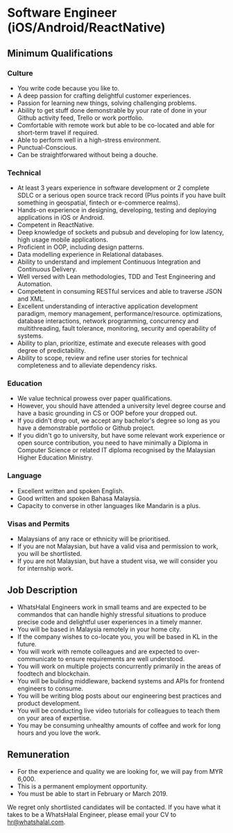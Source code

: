 # Software Engineer (iOS/Android/ReactNative)

## Minimum Qualifications

### Culture
* You write code because you like to.
* A deep passion for crafting delightful customer experiences.
* Passion for learning new things, solving challenging problems.
* Ability to get stuff done demonstrable by your rate of done in your Github activity feed, Trello or work portfolio.
* Comfortable with remote work but able to be co-located and able for short-term travel if required.
* Able to perform well in a high-stress environment.
* Punctual-Conscious.
* Can be straightforwared without being a douche.

### Technical
* At least 3 years experience in software development or 2 complete SDLC or a serious open source track record (Plus points if you have built something in geospatial, fintech or e-commerce realms).
* Hands-on experience in designing, developing, testing and deploying applications in iOS or Android.
* Competent in ReactNative.
* Deep knowledge of sockets and pubsub and developing for low latency, high usage mobile applications.
* Proficient in OOP, including design patterns.
* Data modelling experience in Relational databases.
* Ability to understand and implement Continuous Integration and Continuous Delivery.
* Well versed with Lean methodologies, TDD and Test Engineering and Automation.
* Competetent in consuming RESTful services and able to traverse JSON and XML.
* Excellent understanding of interactive application development paradigm, memory management, performance/resource. optimizations, database interactions, network programming, concurrency and multithreading, fault tolerance, monitoring, security and operability of systems.
* Ability to plan, prioritize, estimate and execute releases with good degree of predictability.
* Ability to scope, review and refine user stories for technical completeness and to alleviate dependency risks.

### Education
* We value technical prowess over paper qualifications.
* However, you should have attended a university level degree course and have a basic grounding in CS or OOP before your dropped out.
* If you didn't drop out, we accept any bachelor's degree so long as you have a demonstrable portfolio or Github project.
* If you didn't go to university, but have some relevant work experience or open source contribution, you need to have minimally a Diploma in Computer Science or related IT diploma recognised by the Malaysian Higher Education Ministry.

### Language
* Excellent written and spoken English.
* Good written and spoken Bahasa Malaysia.
* Capacity to converse in other languages like Mandarin is a plus.

### Visas and Permits
* Malaysians of any race or ethnicity will be prioritised.
* If you are not Malaysian, but have a valid visa and permission to work, you will be shortlisted.
* If you are not Malaysian, but have a student visa, we will consider you for internship work.

## Job Description
* WhatsHalal Engineers work in small teams and are expected to be commandos that can handle highly stressful situations to produce precise code and delightful user experiences in a timely manner.
* You will be based in Malaysia remotely in your home city.
* If the company wishes to co-locate you, you will be based in KL in the future.
* You will work with remote colleagues and are expected to over-communicate to ensure requirements are well understood.
* You will work on multiple projects concurrently primarily in the areas of foodtech and blockchain.
* You will be building middleware, backend systems and APIs for frontend engineers to consume.
* You will be writing blog posts about our engineering best practices and product development.
* You will be conducting live video tutorials for colleagues to teach them on your area of expertise.
* You may be consuming unhealthy amounts of coffee and work for long hours and you love the work.

## Remuneration
* For the experience and quality we are looking for, we will pay from MYR 6,000.
* This is a permanent employment opportunity.
* You must be able to start in February or March 2019.

We regret only shortlisted candidates will be contacted. If you have what it takes to be a WhatsHalal Engineer, please email your CV to hr@whatshalal.com.

